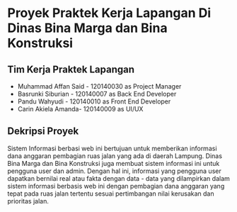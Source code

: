# Proyek Praktek Kerja Lapangan Di Dinas Bina Marga dan Bina Konstruksi

## Tim Kerja Praktek Lapangan
- Muhammad Affan Said - 120140030 as Project Manager
- Basrunki Siburian - 120140007 as Back End Developer
- Pandu Wahyudi - 120140010 as Front End Developer
- Carin Akiela Amanda- 120140009 as UI/UX

## Dekripsi Proyek
Sistem Informasi berbasi web ini bertujuan untuk memberikan informasi dana anggaran pembagian ruas jalan yang ada di daerah Lampung. Dinas Bina Marga dan Bina Konstruksi juga membuat sistem informasi ini untuk pengguna user dan admin. Dengan hal ini, informasi yang pengguna user dapatkan bernilai real atau fakta dengan data - data yang dilampirkan dalam sistem informasi berbasis web ini dengan pembagian dana anggaran yang tepat pada ruas jalan tertentu sesuai pertimbangan nilai kerusakan dan prioritas jalan.



